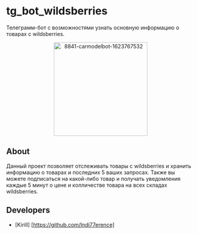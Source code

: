 # tg_bot_wildsberries
Телеграмм-бот с возможностями узнать основную информацию о товарах с wildsberries.

<p align="center">
      <img src="https://static5.tgstat.ru/channels/_0/eb/ebc2de8de74a44335934a5a8c10bd221.jpg" alt="8841-carmodelbot-1623767532" border="0" width="250">
</p>

## About

Данный проект позволяет отслеживать товары с wildsberries и хранить информацию о товарах и последних 5 ваших запросах. Также вы можете подписаться на какой-либо товар и получать уведомления каждые 5 минут о цене и колличестве товара на всех складах wildsberries.

## Developers

- [Kirill] [https://github.com/Indi77erence]
